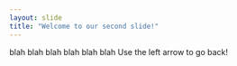 ```yaml
---
layout: slide
title: "Welcome to our second slide!"
---
```

blah blah blah blah blah blah
Use the left arrow to go back!
